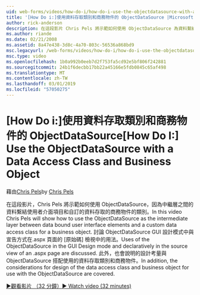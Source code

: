 ```yaml
---
uid: web-forms/videos/how-do-i/how-do-i-use-the-objectdatasource-with-a-data-access-class-and-business-object
title: '[How Do i:]使用資料存取類別和商務物件的 ObjectDataSource |Microsoft Docs'
author: rick-anderson
description: 在這段影片 Chris Pels 將示範如何使用 ObjectDataSource 為資料繫結使用者介面項目和自訂 acc.資料之間的中繼層...
ms.author: riande
ms.date: 02/21/2008
ms.assetid: 8a47e438-3d8c-4a70-803c-56536a868bd9
msc.legacyurl: /web-forms/videos/how-do-i/how-do-i-use-the-objectdatasource-with-a-data-access-class-and-business-object
msc.type: video
ms.openlocfilehash: 1b0a992b0eeb7d2f753fa5cd92e5bf806f242881
ms.sourcegitcommit: 24b1f6decbb17bb22a45166e5fdb0845c65af498
ms.translationtype: MT
ms.contentlocale: zh-TW
ms.lasthandoff: 03/01/2019
ms.locfileid: "57050275"
---
```

<a name="how-do-i-use-the-objectdatasource-with-a-data-access-class-and-business-object"></a><span data-ttu-id="cfef6-103">[How Do i:]使用資料存取類別和商務物件的 ObjectDataSource</span><span class="sxs-lookup"><span data-stu-id="cfef6-103">[How Do I:] Use the ObjectDataSource with a Data Access Class and Business Object</span></span>
====================
<span data-ttu-id="cfef6-104">藉由[Chris Pels](https://twitter.com/chrispels)</span><span class="sxs-lookup"><span data-stu-id="cfef6-104">by [Chris Pels](https://twitter.com/chrispels)</span></span>

<span data-ttu-id="cfef6-105">在這段影片，Chris Pels 將示範如何使用 ObjectDataSource，因為中繼層之間的資料繫結使用者介面項目和自訂的資料存取的商務物件的類別。</span><span class="sxs-lookup"><span data-stu-id="cfef6-105">In this video Chris Pels will show how to use the ObjectDataSource as the intermediate layer between data bound user interface elements and a custom data access class for a business object.</span></span> <span data-ttu-id="cfef6-106">討論 ObjectDataSource GUI 設計模式中與宣告方式在.aspx 頁面的 [原始碼] 檢視中的用法。</span><span class="sxs-lookup"><span data-stu-id="cfef6-106">Uses of the ObjectDataSource in the GUI Design mode and declaratively in the source view of an .aspx page are discussed.</span></span> <span data-ttu-id="cfef6-107">此外，也會說明的設計考量與 ObjectDataSource 搭配使用的資料存取類別和商務物件。</span><span class="sxs-lookup"><span data-stu-id="cfef6-107">In addition, the considerations for design of the data access class and business object for use with the ObjectDataSource are covered.</span></span>

[<span data-ttu-id="cfef6-108">&#9654;觀看影片 （32 分鐘）</span><span class="sxs-lookup"><span data-stu-id="cfef6-108">&#9654; Watch video (32 minutes)</span></span>](https://channel9.msdn.com/Blogs/ASP-NET-Site-Videos/how-do-i-use-the-objectdatasource-with-a-data-access-class-and-business-object)
